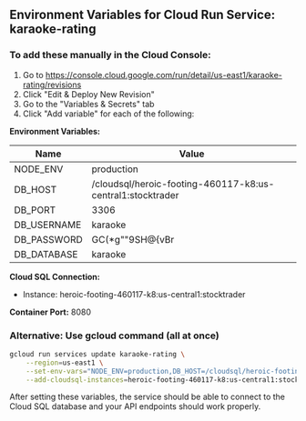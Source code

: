 ## Environment Variables for Cloud Run Service: karaoke-rating

### To add these manually in the Cloud Console:

1. Go to https://console.cloud.google.com/run/detail/us-east1/karaoke-rating/revisions
2. Click "Edit & Deploy New Revision"
3. Go to the "Variables & Secrets" tab
4. Click "Add variable" for each of the following:

**Environment Variables:**

| Name        | Value                                                      |
| ----------- | ---------------------------------------------------------- |
| NODE_ENV    | production                                                 |
| DB_HOST     | /cloudsql/heroic-footing-460117-k8:us-central1:stocktrader |
| DB_PORT     | 3306                                                       |
| DB_USERNAME | karaoke                                                    |
| DB_PASSWORD | GC(\*g""9SH@{vBr                                           |
| DB_DATABASE | karaoke                                                    |

**Cloud SQL Connection:**

- Instance: heroic-footing-460117-k8:us-central1:stocktrader

**Container Port:** 8080

### Alternative: Use gcloud command (all at once)

```bash
gcloud run services update karaoke-rating \
    --region=us-east1 \
    --set-env-vars="NODE_ENV=production,DB_HOST=/cloudsql/heroic-footing-460117-k8:us-central1:stocktrader,DB_PORT=3306,DB_USERNAME=karaoke,DB_PASSWORD=GC(*g\"\"9SH@{vBr,DB_DATABASE=karaoke" \
    --add-cloudsql-instances=heroic-footing-460117-k8:us-central1:stocktrader
```

After setting these variables, the service should be able to connect to the Cloud SQL database and your API endpoints should work properly.
